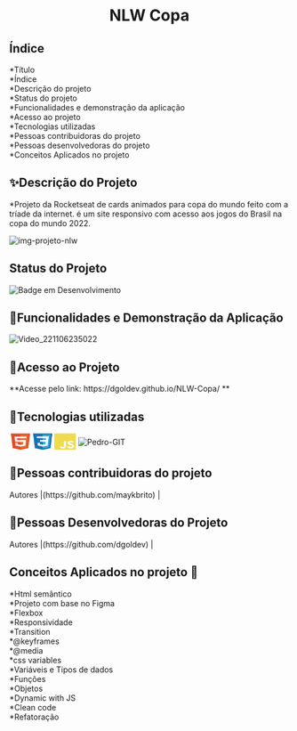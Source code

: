 <h1 align="center">NLW Copa</h1>

<h2>Índice</h2>
*Título<br>
*Índice<br>
*Descrição do projeto<br>
*Status do projeto<br>
*Funcionalidades e demonstração da aplicação<br>
*Acesso ao projeto<br>
*Tecnologias utilizadas<br>
*Pessoas contribuidoras do projeto<br>
*Pessoas desenvolvedoras do projeto<br>
*Conceitos Aplicados no projeto<br>

<h2>✨Descrição do Projeto</h2>
*Projeto da Rocketseat de cards animados para copa do mundo feito com a tríade da internet. é um site responsivo com acesso aos jogos do Brasil na copa do mundo 2022.

![img-projeto-nlw](https://user-images.githubusercontent.com/77650262/200216830-886b3c33-2265-4319-812f-13e4450d49ae.png)


<h2>Status do Projeto</h2>

![Badge em Desenvolvimento](http://img.shields.io/static/v1?label=STATUS&message=EM%20DESENVOLVIMENTO&color=GREEN&style=for-the-badge)

<h2>🎯Funcionalidades e Demonstração da Aplicação</h2>

![Video_221106235022](https://user-images.githubusercontent.com/77650262/200216790-a3c98dd5-7c4f-4b6d-916b-92678fb23a14.gif)


<h2>📁Acesso ao Projeto</h2>
 **Acesse pelo link: https://dgoldev.github.io/NLW-Copa/ ** <br>

<h2>🚀Tecnologias utilizadas</h2>
<img align="center" alt="HTML" height="30" width="40" src="https://raw.githubusercontent.com/devicons/devicon/master/icons/html5/html5-original.svg"><img align="center" alt="CSS" height="30" width="40" src="https://raw.githubusercontent.com/devicons/devicon/master/icons/css3/css3-original.svg"><img align="center" alt="Js" height="30" width="40" src="https://raw.githubusercontent.com/devicons/devicon/master/icons/javascript/javascript-plain.svg"> <img align="center" alt="Pedro-GIT" height="30" width="40" src="https://cdn.jsdelivr.net/gh/devicons/devicon/icons/git/git-original.svg" />
<br>
<h2>🔖Pessoas contribuidoras do projeto</h2>
Autores
|(https://github.com/maykbrito) |

<h2>👋Pessoas Desenvolvedoras do Projeto</h2>
Autores
|(https://github.com/dgoldev) |

<h2>Conceitos Aplicados no projeto 👀</h2>

*Html semântico<br>
*Projeto com base no Figma<br>
*Flexbox<br>
*Responsividade<br>
*Transition<br>
*@keyframes<br>
*@media<br>
*css variables<br>
*Variáveis e Tipos de dados<br>
*Funções<br>
*Objetos<br>
*Dynamic with JS<br>
*Clean code<br>
*Refatoração<br>

